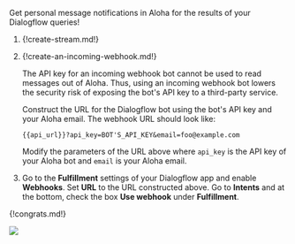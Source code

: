 Get personal message notifications in Aloha for the results of your
Dialogflow queries!

1. {!create-stream.md!}

1. {!create-an-incoming-webhook.md!}

    The API key for an incoming webhook bot cannot be used to read messages out
    of Aloha. Thus, using an incoming webhook bot lowers the security risk of
    exposing the bot's API key to a third-party service.

    Construct the URL for the Dialogflow bot using the bot's API key and your
    Aloha email. The webhook URL should look like:

    `{{api_url}}?api_key=BOT'S_API_KEY&email=foo@example.com`

    Modify the parameters of the URL above where `api_key` is the API key of your Aloha bot
    and `email` is your Aloha email.

1. Go to the **Fulfillment** settings of your Dialogflow app and enable **Webhooks**.
   Set **URL** to the URL constructed above.
   Go to **Intents** and at the bottom, check the box **Use webhook**
   under **Fulfillment**.

{!congrats.md!}

![](/static/images/integrations/dialogflow/001.png)

